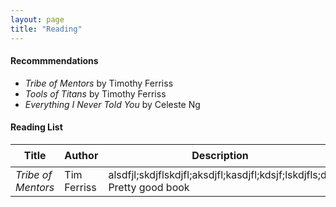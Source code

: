 ```yaml
---
layout: page
title: "Reading"
---
```


#### Recommmendations
* _Tribe of Mentors_ by Timothy Ferriss
* _Tools of Titans_ by Timothy Ferriss
* _Everything I Never Told You_ by Celeste Ng



#### Reading List
| Title     | Author | Description          |:star:s|
| --------- |--------|----------------------|:-----:|
| _Tribe of Mentors_ | Tim Ferriss | alsdfjl;skdjflskdjfl;aksdjfl;kasdjfl;kdsjf;lskdjfls;dk Pretty good book | :star::star::star: |
